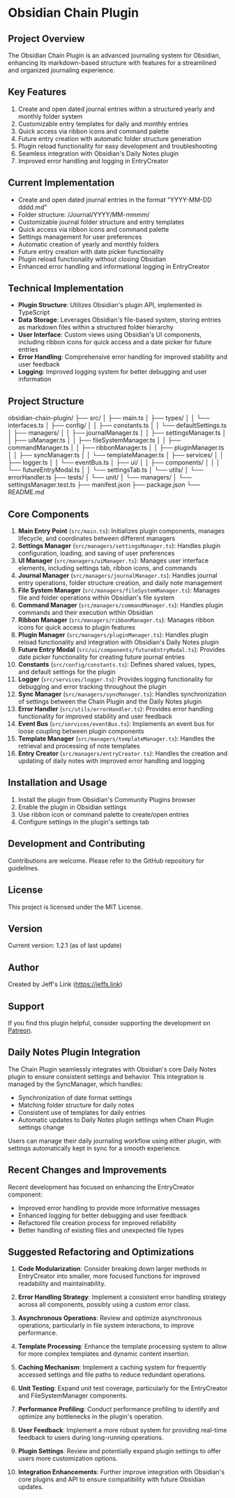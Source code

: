 # Obsidian Chain Plugin

## Project Overview

The Obsidian Chain Plugin is an advanced journaling system for Obsidian, enhancing its markdown-based structure with features for a streamlined and organized journaling experience.

## Key Features

1. Create and open dated journal entries within a structured yearly and monthly folder system
2. Customizable entry templates for daily and monthly entries
3. Quick access via ribbon icons and command palette
4. Future entry creation with automatic folder structure generation
5. Plugin reload functionality for easy development and troubleshooting
6. Seamless integration with Obsidian's Daily Notes plugin
7. Improved error handling and logging in EntryCreator

## Current Implementation

-   Create and open dated journal entries in the format "YYYY-MM-DD dddd.md"
-   Folder structure: /Journal/YYYY/MM-mmmm/
-   Customizable journal folder structure and entry templates
-   Quick access via ribbon icons and command palette
-   Settings management for user preferences
-   Automatic creation of yearly and monthly folders
-   Future entry creation with date picker functionality
-   Plugin reload functionality without closing Obsidian
-   Enhanced error handling and informational logging in EntryCreator

## Technical Implementation

-   **Plugin Structure**: Utilizes Obsidian's plugin API, implemented in TypeScript
-   **Data Storage**: Leverages Obsidian's file-based system, storing entries as markdown files within a structured folder hierarchy
-   **User Interface**: Custom views using Obsidian's UI components, including ribbon icons for quick access and a date picker for future entries
-   **Error Handling**: Comprehensive error handling for improved stability and user feedback
-   **Logging**: Improved logging system for better debugging and user information

## Project Structure

obsidian-chain-plugin/
├── src/
│ ├── main.ts
│ ├── types/
│ │ └── interfaces.ts
│ ├── config/
│ │ ├── constants.ts
│ │ └── defaultSettings.ts
│ ├── managers/
│ │ ├── journalManager.ts
│ │ ├── settingsManager.ts
│ │ ├── uiManager.ts
│ │ ├── fileSystemManager.ts
│ │ ├── commandManager.ts
│ │ ├── ribbonManager.ts
│ │ ├── pluginManager.ts
│ │ ├── syncManager.ts
│ │ └── templateManager.ts
│ ├── services/
│ │ ├── logger.ts
│ │ └── eventBus.ts
│ ├── ui/
│ │ ├── components/
│ │ │ └── futureEntryModal.ts
│ │ └── settingsTab.ts
│ └── utils/
│ └── errorHandler.ts
├── tests/
│ └── unit/
│ └── managers/
│ └── settingsManager.test.ts
├── manifest.json
├── package.json
└── README.md

## Core Components

1. **Main Entry Point** (`src/main.ts`): Initializes plugin components, manages lifecycle, and coordinates between different managers
2. **Settings Manager** (`src/managers/settingsManager.ts`): Handles plugin configuration, loading, and saving of user preferences
3. **UI Manager** (`src/managers/uiManager.ts`): Manages user interface elements, including settings tab, ribbon icons, and commands
4. **Journal Manager** (`src/managers/journalManager.ts`): Handles journal entry operations, folder structure creation, and daily note management
5. **File System Manager** (`src/managers/fileSystemManager.ts`): Manages file and folder operations within Obsidian's file system
6. **Command Manager** (`src/managers/commandManager.ts`): Handles plugin commands and their execution within Obsidian
7. **Ribbon Manager** (`src/managers/ribbonManager.ts`): Manages ribbon icons for quick access to plugin features
8. **Plugin Manager** (`src/managers/pluginManager.ts`): Handles plugin reload functionality and integration with Obsidian's Daily Notes plugin
9. **Future Entry Modal** (`src/ui/components/futureEntryModal.ts`): Provides date picker functionality for creating future journal entries
10. **Constants** (`src/config/constants.ts`): Defines shared values, types, and default settings for the plugin
11. **Logger** (`src/services/logger.ts`): Provides logging functionality for debugging and error tracking throughout the plugin
12. **Sync Manager** (`src/managers/syncManager.ts`): Handles synchronization of settings between the Chain Plugin and the Daily Notes plugin
13. **Error Handler** (`src/utils/errorHandler.ts`): Provides error handling functionality for improved stability and user feedback
14. **Event Bus** (`src/services/eventBus.ts`): Implements an event bus for loose coupling between plugin components
15. **Template Manager** (`src/managers/templateManager.ts`): Handles the retrieval and processing of note templates
16. **Entry Creator** (`src/managers/entryCreator.ts`): Handles the creation and updating of daily notes with improved error handling and logging

## Installation and Usage

1. Install the plugin from Obsidian's Community Plugins browser
2. Enable the plugin in Obsidian settings
3. Use ribbon icon or command palette to create/open entries
4. Configure settings in the plugin's settings tab

## Development and Contributing

Contributions are welcome. Please refer to the GitHub repository for guidelines.

## License

This project is licensed under the MIT License.

## Version

Current version: 1.2.1 (as of last update)

## Author

Created by Jeff's Link (https://jeffs.link)

## Support

If you find this plugin helpful, consider supporting the development on [Patreon](https://www.patreon.com/jeffslink).

## Daily Notes Plugin Integration

The Chain Plugin seamlessly integrates with Obsidian's core Daily Notes plugin to ensure consistent settings and behavior. This integration is managed by the SyncManager, which handles:

-   Synchronization of date format settings
-   Matching folder structure for daily notes
-   Consistent use of templates for daily entries
-   Automatic updates to Daily Notes plugin settings when Chain Plugin settings change

Users can manage their daily journaling workflow using either plugin, with settings automatically kept in sync for a smooth experience.

## Recent Changes and Improvements

Recent development has focused on enhancing the EntryCreator component:

-   Improved error handling to provide more informative messages
-   Enhanced logging for better debugging and user feedback
-   Refactored file creation process for improved reliability
-   Better handling of existing files and unexpected file types

## Suggested Refactoring and Optimizations

1. **Code Modularization**: Consider breaking down larger methods in EntryCreator into smaller, more focused functions for improved readability and maintainability.

2. **Error Handling Strategy**: Implement a consistent error handling strategy across all components, possibly using a custom error class.

3. **Asynchronous Operations**: Review and optimize asynchronous operations, particularly in file system interactions, to improve performance.

4. **Template Processing**: Enhance the template processing system to allow for more complex templates and dynamic content insertion.

5. **Caching Mechanism**: Implement a caching system for frequently accessed settings and file paths to reduce redundant operations.

6. **Unit Testing**: Expand unit test coverage, particularly for the EntryCreator and FileSystemManager components.

7. **Performance Profiling**: Conduct performance profiling to identify and optimize any bottlenecks in the plugin's operation.

8. **User Feedback**: Implement a more robust system for providing real-time feedback to users during long-running operations.

9. **Plugin Settings**: Review and potentially expand plugin settings to offer users more customization options.

10. **Integration Enhancements**: Further improve integration with Obsidian's core plugins and API to ensure compatibility with future Obsidian updates.

